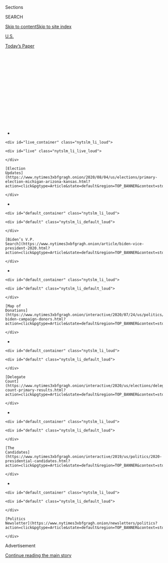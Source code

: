 <div id="app">

<div>

<div>

<div>

<div class="NYTAppHideMasthead css-1q2w90k e1suatyy0">

<div class="section css-ui9rw0 e1suatyy2">

<div class="css-eph4ug er09x8g0">

<div class="css-6n7j50">

</div>

<span class="css-1dv1kvn">Sections</span>

<div class="css-10488qs">

<span class="css-1dv1kvn">SEARCH</span>

</div>

[Skip to content](#site-content)[Skip to site
index](#site-index)

</div>

<div id="masthead-section-label" class="css-1wr3we4 eaxe0e00">

[U.S.](https://www.nytimes3xbfgragh.onion/section/us)

</div>

<div class="css-10698na e1huz5gh0">

</div>

</div>

<div id="masthead-bar-one" class="section hasLinks css-15hmgas e1csuq9d3">

<div class="css-uqyvli e1csuq9d0">

</div>

<div class="css-1uqjmks e1csuq9d1">

</div>

<div class="css-9e9ivx">

[](https://myaccount.nytimes3xbfgragh.onion/auth/login?response_type=cookie&client_id=vi)

</div>

<div class="css-1bvtpon e1csuq9d2">

[Today’s
Paper](https://www.nytimes3xbfgragh.onion/section/todayspaper)

</div>

</div>

</div>

</div>

<div data-aria-hidden="false">

<div id="site-content" data-role="main">

<div>

<div class="css-1aor85t" style="opacity:0.000000001;z-index:-1;visibility:hidden">

<div class="css-1hqnpie">

<div class="css-epjblv">

<span class="css-17xtcya">[U.S.](/section/us)</span><span class="css-x15j1o">|</span><span class="css-fwqvlz">An
Unexpected Struggle for Trump: Defining an Elusive
Biden</span>

</div>

<div class="css-k008qs">

<div class="css-1iwv8en">

<span class="css-18z7m18"></span>

<div>

</div>

</div>

<span class="css-1n6z4y">https://nyti.ms/2W8zTuH</span>

<div class="css-1705lsu">

<div class="css-4xjgmj">

<div class="css-4skfbu" data-role="toolbar" data-aria-label="Social Media Share buttons, Save button, and Comments Panel with current comment count" data-testid="share-tools">

  - 
  - 
  - 
  - 
    
    <div class="css-6n7j50">
    
    </div>

  - 
  - 

</div>

</div>

</div>

</div>

</div>

</div>

<div id="NYT_TOP_BANNER_REGION" class="css-13pd83m">

<div>

<div id="styln-elections-notifications-menu" class="section interactive-content interactive-size-medium css-1edisqu">

<div class="css-17ih8de interactive-body">

<div class="nytslm_innerContainer" data-aria-live="polite">

<div class="nytslm_title">

</div>

  - 
    
    <div id="live_container" class="nytslm_li_loud">
    
    <div id="live" class="nytslm_li_live_loud">
    
    </div>
    
    [Election
    Updates](https://www.nytimes3xbfgragh.onion/2020/08/04/us/elections/primary-election-michigan-arizona-kansas.html?action=click&pgtype=Article&state=default&region=TOP_BANNER&context=storylines_menu)
    
    </div>

  - 
    
    <div id="default_container" class="nytslm_li_loud">
    
    <div id="default" class="nytslm_li_default_loud">
    
    </div>
    
    [Biden’s V.P.
    Search](https://www.nytimes3xbfgragh.onion/article/biden-vice-president-2020.html?action=click&pgtype=Article&state=default&region=TOP_BANNER&context=storylines_menu)
    
    </div>

  - 
    
    <div id="default_container" class="nytslm_li_loud">
    
    <div id="default" class="nytslm_li_default_loud">
    
    </div>
    
    [Map of
    Donations](https://www.nytimes3xbfgragh.onion/interactive/2020/07/24/us/politics/trump-biden-campaign-donors.html?action=click&pgtype=Article&state=default&region=TOP_BANNER&context=storylines_menu)
    
    </div>

  - 
    
    <div id="default_container" class="nytslm_li_loud">
    
    <div id="default" class="nytslm_li_default_loud">
    
    </div>
    
    [Delegate
    Count](https://www.nytimes3xbfgragh.onion/interactive/2020/us/elections/delegate-count-primary-results.html?action=click&pgtype=Article&state=default&region=TOP_BANNER&context=storylines_menu)
    
    </div>

  - 
    
    <div id="default_container" class="nytslm_li_loud">
    
    <div id="default" class="nytslm_li_default_loud">
    
    </div>
    
    [The
    Candidates](https://www.nytimes3xbfgragh.onion/interactive/2019/us/politics/2020-presidential-candidates.html?action=click&pgtype=Article&state=default&region=TOP_BANNER&context=storylines_menu)
    
    </div>

  - 
    
    <div id="default_container" class="nytslm_li_loud">
    
    <div id="default" class="nytslm_li_default_loud">
    
    </div>
    
    [Politics
    Newsletter](https://www.nytimes3xbfgragh.onion/newsletters/politics?action=click&pgtype=Article&state=default&region=TOP_BANNER&context=storylines_menu)
    
    </div>

</div>

</div>

</div>

</div>

</div>

<div id="top-wrapper" class="css-1sy8kpn">

<div id="top-slug" class="css-l9onyx">

Advertisement

</div>

[Continue reading the main
story](#after-top)

<div class="ad top-wrapper" style="text-align:center;height:100%;display:block;min-height:250px">

<div id="top" class="place-ad" data-position="top" data-size-key="top">

</div>

</div>

<div id="after-top">

</div>

</div>

<div>

<div id="sponsor-wrapper" class="css-1hyfx7x">

<div id="sponsor-slug" class="css-19vbshk">

Supported by

</div>

[Continue reading the main
story](#after-sponsor)

<div id="sponsor" class="ad sponsor-wrapper" style="text-align:center;height:100%;display:block">

</div>

<div id="after-sponsor">

</div>

</div>

<div class="css-186x18t">

</div>

<div class="css-1vkm6nb ehdk2mb0">

# An Unexpected Struggle for Trump: Defining an Elusive Biden

</div>

With only six weeks to the Republican National Convention, President
Trump has yet to find a framework for attacking his opponent.

<div class="css-79elbk" data-testid="photoviewer-wrapper">

<div class="css-z3e15g" data-testid="photoviewer-wrapper-hidden">

</div>

<div class="css-1a48zt4 ehw59r15" data-testid="photoviewer-children">

![<span class="css-16f3y1r e13ogyst0" data-aria-hidden="true">A series
of national polls has shown President Trump trailing former Vice
President Joseph R. Biden Jr., often by double digits.
</span><span class="css-cnj6d5 e1z0qqy90" itemprop="copyrightHolder"><span class="css-1ly73wi e1tej78p0">Credit...</span><span><span>Michelle
V. Agins/The New York
Times</span></span></span>](https://static01.graylady3jvrrxbe.onion/images/2020/07/10/us/politics/10biden-trump1/10biden-trump1-articleLarge.jpg?quality=75&auto=webp&disable=upscale)

</div>

</div>

<div class="css-18e8msd">

<div class="css-vp77d3 epjyd6m0">

<div class="css-hus3qt ey68jwv0" data-aria-hidden="true">

[![Adam
Nagourney](https://static01.graylady3jvrrxbe.onion/images/2018/02/20/multimedia/author-adam-nagourney/author-adam-nagourney-thumbLarge-v3.png
"Adam Nagourney")](https://www.nytimes3xbfgragh.onion/by/adam-nagourney)

</div>

<div class="css-1baulvz">

By [<span class="css-1baulvz last-byline" itemprop="name">Adam
Nagourney</span>](https://www.nytimes3xbfgragh.onion/by/adam-nagourney)

</div>

</div>

  - 
    
    <div class="css-ld3wwf e16638kd2">
    
    Published July 10, 2020Updated July 17,
    2020
    
    </div>

  - 
    
    <div class="css-4xjgmj">
    
    <div class="css-pvvomx" data-role="toolbar" data-aria-label="Social Media Share buttons, Save button, and Comments Panel with current comment count" data-testid="share-tools">
    
      - 
      - 
      - 
      - 
        
        <div class="css-6n7j50">
        
        </div>
    
      - 
      - 
    
    </div>
    
    </div>

</div>

</div>

<div class="section meteredContent css-1r7ky0e" name="articleBody" itemprop="articleBody">

<div class="css-1fanzo5 StoryBodyCompanionColumn">

<div class="css-53u6y8">

President
[Trump](https://www.nytimes3xbfgragh.onion/2020/07/17/us/trump-biden-2020-election.html)
won the White House in no small part by seizing on Hillary Clinton’s
missteps and using them to turn many voters against her. But after three
unsteady months, and with the Republican convention six weeks away, Mr.
Trump is struggling to define Joseph R.
[Biden](https://www.nytimes3xbfgragh.onion/2020/07/17/us/trump-biden-2020-election.html)
Jr. to similarly devastating effect, a critical task at this stage of a
presidential race.

By a combination of design and circumstance, Mr. Biden, the presumptive
Democratic nominee, has managed so far to deny Mr. Trump the sort of
damaging offhand remarks, campaign clashes and clumsy encounters with
voters that he used as weapons against Mrs. Clinton in the last general
election, as well as his Republican opponents in the 2016 primary.

This is partly because Mr. Biden has run such a [low-profile campaign
during the
pandemic](https://www.nytimes3xbfgragh.onion/2020/06/25/us/politics/biden-speech-trump-coronavirus.html).
He has had few public appearances and news conferences, which can
provide the unscripted moments opponents can use to shape the public’s
perception of a candidate.

But there are other obstacles for Mr. Trump that have become clear since
Mr. Biden [effectively
won](https://www.nytimes3xbfgragh.onion/2020/04/08/us/politics/bernie-sanders-drops-out.html)
his party’s nomination in April. Mr. Biden, the former vice president,
[is viewed more favorably by
voters](https://www.nytimes3xbfgragh.onion/2020/06/24/us/politics/trump-biden-poll-nyt-upshot-siena-college.html)
than Mrs. Clinton was in 2016. He is a moderate Democrat who lacks a
history of harsh partisanship or scandal. And he has long appealed to
white working-class voters, who are part of Mr. Trump’s base.

</div>

</div>

<div class="css-1fanzo5 StoryBodyCompanionColumn">

<div class="css-53u6y8">

“It is going to be more difficult for the Trump campaign to go after a
man who really is a centrist, has dealings with people across the aisle
and knows how to talk to people who disagree with him,” said Priscilla
Southwell, a professor emerita of political science at the University of
Oregon. “And 2020 is a different kind of year. Donald Trump can appeal
to his core by being negative, but it’s such a difficult time for
everybody. I don’t think negativity is going to sell as well as it used
to.”

Defining an opponent — putting them on the defensive with caricature —
is a crucial and proven tactic for candidates in competitive races.
There is a graveyard of failed contenders — names like Kennedy,
McGovern, Romney, Gore and Hillary Clinton — who found themselves
branded by an opponent in portrayals, often unfair, that ricocheted
across the political playing field and the media.

Mr. Trump had been adept at this. But the kind of attacks that seemed so
effective when he was a new-to-politics outsider in 2016 also appear to
have less resonance coming from inside the White House. Four years of
tweets by Mr. Trump have numbed many voters.

“It’s almost self-defeating,” said Ron Christie, a Republican who was a
senior adviser to President George W. Bush and Vice President Dick
Cheney. “People are exhausted. The president, with every tweet, every
insult, will move himself out of favor with the demographic that he
needs the most, which is the independent.”

Mr. Trump does have some avenues to use against Mr. Biden before voter
attitudes begin to harden. He has sought to tie Mr. Biden to the
political unrest that has swept the country since the killing of George
Floyd in Minneapolis on May 25 by the police. And Mr. Trump has tried to
portray his opponent as senile, “sleepy,” corrupt and an ally of China,
but none of those lines of attack has resonated with the public, at
least up to now.

</div>

</div>

<div class="css-1fanzo5 StoryBodyCompanionColumn">

<div class="css-53u6y8">

His aides have signaled that Mr. Trump, incumbent or not, would run as
an outsider against Mr. Biden — who has been a fixture in Washington
since he was elected to the Senate in 1972 — the way he had against Mrs.
Clinton. Mr. Biden’s long history of votes in the Senate, as well as his
eight years as an active vice president under President Barack Obama,
could give Mr. Trump plenty of
material.

<div id="NYT_MAIN_CONTENT_1_REGION" class="css-9tf9ac">

<div>

<div id="styln-nfldraft-updates-block" class="section interactive-content interactive-size-medium css-1ftcdic">

<div class="css-17ih8de interactive-body">

<div id="styln-briefing-block" data-asset-id="">

<div class="briefing-block-header-section">

# [Latest Updates: 2020 Election](https://www.nytimes3xbfgragh.onion/2020/08/04/us/elections/primary-election-michigan-arizona-kansas.html?action=click&pgtype=Article&state=default&region=MAIN_CONTENT_1&context=storylines_live_updates)

<div class="briefing-block-ts">

Updated 2020-08-04T19:32:25.304Z

</div>

</div>

  - [Two G.O.P. Senate primaries offer — what else? — a test of loyalty
    to
    Trump.](https://www.nytimes3xbfgragh.onion/2020/08/04/us/elections/primary-election-michigan-arizona-kansas.html?action=click&pgtype=Article&state=default&region=MAIN_CONTENT_1&context=storylines_live_updates#link-3924dd44)
  - [President Trump is suddenly a big supporter of mail-in voting — in
    Florida.](https://www.nytimes3xbfgragh.onion/2020/08/04/us/elections/primary-election-michigan-arizona-kansas.html?action=click&pgtype=Article&state=default&region=MAIN_CONTENT_1&context=storylines_live_updates#link-32b39e33)
  - [Election experts warn Congress about widespread disenfranchisement
    of voters of color in
    November.](https://www.nytimes3xbfgragh.onion/2020/08/04/us/elections/primary-election-michigan-arizona-kansas.html?action=click&pgtype=Article&state=default&region=MAIN_CONTENT_1&context=storylines_live_updates#link-6d019753)

<div class="briefing-block-footer">

<div class="briefing-block-footer-meta">

[See more
updates](https://www.nytimes3xbfgragh.onion/2020/08/04/us/elections/primary-election-michigan-arizona-kansas.html?action=click&pgtype=Article&state=default&region=MAIN_CONTENT_1&context=storylines_live_updates)

</div>

</div>

</div>

</div>

</div>

</div>

</div>

And if Mr. Biden continues to escape definition, Mr. Trump is likely to
turn to Mr. Biden’s running mate. Going after the vice-presidential
candidate would be an unusual but not unprecedented strategy, and might
have some resonance in this election given Mr. Biden’s age; he is 77.
(Mr. Trump is 74.)

Mr. Trump’s campaign had calculated that Mr. Biden, given his long
history and the stumbles in the early days of his primary, would be an
easier opponent to caricature.

But now time is running short. A series of national polls has shown Mr.
Trump trailing Mr. Biden, often by double digits. Even more alarming for
the president, he is trailing Mr. Biden in battleground states that he
won in 2016 and are likely critical to any re-election plan — including
Wisconsin and Pennsylvania. Even states like Georgia, which once seemed
clearly in Mr. Trump’s column, now [appear
competitive](https://cookpolitical.com/analysis/national/national-politics/new-july-2020-electoral-college-ratings).

“Trump has much less time to pile up negatives on Biden,” said Nelson
Warfield, a Republican consultant who served as press secretary for Bob
Dole’s presidential campaign in 1996. “I made my first negative ad
starring Hillary Clinton in 1992 and I kept doing ads criticizing her
across the next 24 years. And I was by no means alone. Republicans have
months to do to Biden what Republicans had over two decades to do to
Hillary.”

</div>

</div>

<div class="css-79elbk" data-testid="photoviewer-wrapper">

<div class="css-z3e15g" data-testid="photoviewer-wrapper-hidden">

</div>

<div class="css-1a48zt4 ehw59r15" data-testid="photoviewer-children">

![<span class="css-16f3y1r e13ogyst0" data-aria-hidden="true">Mr. Trump
gave a divisive speech at Mount Rushmore on July 3, where he refrained
from mentioning Mr. Biden, whom he has struggled to
attack.</span><span class="css-cnj6d5 e1z0qqy90" itemprop="copyrightHolder"><span class="css-1ly73wi e1tej78p0">Credit...</span><span>Anna
Moneymaker for The New York
Times</span></span>](https://static01.graylady3jvrrxbe.onion/images/2020/07/10/us/politics/10biden-trump2/10biden-trump2-articleLarge.jpg?quality=75&auto=webp&disable=upscale)

</div>

</div>

<div class="css-1fanzo5 StoryBodyCompanionColumn">

<div class="css-53u6y8">

Mr. Trump would certainly seem to have a few advantages here to make his
case. He has the platform of the White House and his Twitter account.
Until two months ago, he enjoyed a huge [financial
advantage](https://www.nytimes3xbfgragh.onion/2020/07/01/us/politics/trump-fundraising-2020.html)
over Mr. Biden. And Mr. Trump, unlike Mr. Biden, never had to worry this
year about a primary or uniting his party behind him.

</div>

</div>

<div class="css-1fanzo5 StoryBodyCompanionColumn">

<div class="css-53u6y8">

But to the frustration of Republicans, his attempts to define Mr. Biden
have seemed fitful. He barely mentioned Mr. Biden during two of his
campaign’s highest-profile moments in months: his speech in front of
Mount Rushmore last week, followed by his July 4 address from the White
House South Lawn.

And when Mr. Biden has made mistakes, Mr. Trump’s campaign has struggled
to turn them to its advantage. When Mr. Biden said that any
African-American voter who considered supporting Mr. Trump [“ain’t
Black,”](https://www.nytimes3xbfgragh.onion/2020/05/22/us/politics/joe-biden-black-breakfast-club.html)
the Trump campaign roared into action, but the fallout lasted only a
day, particularly after Mr. Biden apologized.

While Mr. Trump has filled the space on the stage that Mr. Biden has
left open, he has been the one to make campaign missteps that provided
fodder for Democrats, notably when he said at a rally that given the
increase in positive tests for Covid-19, “I said to my people, ‘Slow the
testing down, please.’”

Mr. Trump has the obstacle of familiarity in trying to draw attention to
his attacks. And his credibility has suffered over these past four
years, which might make him an imperfect messenger to go after Mr.
Biden: 67 percent of voters in a New York Times/Siena College poll last
month said they think Mr. Trump promotes falsehoods or conspiracies very
or somewhat often.

“The truth is people have heard him mocking and demonizing for four
years now,” said Mark Mellman, a Democratic pollster. “They are somewhat
inured to it, they are sick and tired of it. And by being home, Biden
has given him less to shoot at.”

The period before the conventions is typically the time when candidates
make the kind of mistakes their opponents can use to set the frame for
the fall campaign.

Mr. Trump’s campaign pounced when Mrs. Clinton was taped saying half of
Mr. Trump’s supporters were a “basket of deplorables.” Mitt Romney, the
Republican presidential candidate in 2012, was caught at a private
fund-raiser saying 47 percent of Americans were “people who pay no
income tax” and were “dependent upon government.”

</div>

</div>

<div class="css-1fanzo5 StoryBodyCompanionColumn">

<div class="css-53u6y8">

John F. Kerry, as the Democratic presidential candidate in 2004, was
caught on video windsurfing back and forth across the Nantucket Sound.
That provided the perfect image for an [attack
advertisement](https://www.youtube.com/watch?v=2QpS2Am51Wo) by President
George W. Bush, which portrayed him as a flip-flopper, his policy
positions changing with “whichever way the wind blows,” as the announcer
put it. (In the process, the advertisement underlined the Bush
campaign’s effort to portray Mr. Kerry as elite.)

In Mrs. Clinton, Mr. Trump had an unpopular opponent easy to demonize.
In the final month before Election Day, 54 percent of respondents had an
unfavorable view of her, according to a [New York Times/CBS News
Poll](https://www.nytimes3xbfgragh.onion/interactive/2016/11/03/us/politics/poll-times-cbs-news.html).
Mr. Trump was in similar straits; he was viewed unfavorably by 56
percent of voters, the same percentage he holds today, according to the
recent [Times/Siena
poll](https://www.nytimes3xbfgragh.onion/2020/06/24/us/politics/trump-biden-poll-nyt-upshot-siena-college.html).

Mr. Biden, on the other hand, was viewed unfavorably by just 42 percent
of voters in the same
poll[;](-https:/www.nytimes3xbfgragh.onion/2020/06/24/us/politics/trump-biden-poll-nyt-upshot-siena-college.html)
52 percent viewed him favorably.

“That was what was historic about that race,” said Joel Benenson, who
was chief strategist for Mrs. Clinton. “You don’t have that now. You
have Trump with that high unfavorable rating. But Biden doesn’t have
that.”

“And he’s the president now,” Mr. Benenson said. “He ran as a
bomb-throwing presidential candidate. He could throw it at any
candidate, they were the establishment. He owns it now.”

Ms. Southwell said that Mr. Biden presented a different kind of target
than Mrs. Clinton. “It’s not that he hasn’t been an insider,” she said.
“He’s had a different kind of upbringing and a different kind of
career than Hillary Clinton.”

In many ways, Mr. Biden has turned the tables on Mr. Trump: He is
running as if he were the incumbent, while Mr. Trump is acting like the
challenger. The question is whether he will be able to maintain that
posture through the election.

</div>

</div>

<div class="css-1fanzo5 StoryBodyCompanionColumn">

<div class="css-53u6y8">

“Biden’s basement Rose Garden strategy has enabled him to play the role
of a generic Democratic candidate, without the microscopic scrutiny that
he would otherwise have been subjected to,” said Neil Newhouse, a
Republican pollster who worked for Mr. Romney. “Joe Biden is not Hillary
Clinton, in that he doesn’t have the built-in negatives that Hillary
embodied. So, while we can absolutely still define Biden, we have
significantly less time to do
so.”

</div>

</div>

<div>

</div>

</div>

<div>

</div>

<div>

</div>

<div id="NYT_BELOW_MAIN_CONTENT_REGION">

<div>

<div id="STLYN_guide_v1_STYLN_guide_a" class="section css-l08pwh interactive-content interactive-size-medium">

<div class="css-17ih8de interactive-body">

<div class="g-story g-freebird g-max-limit" data-preview-slug="styln-scroll-guide">

</div>

<div id="g-electionguide-id" class="g-electionguide">

<div class="g-electionguide-container">

<div class="g-electionguide-wrapper">

<div class="g-electionguide-logo">

</div>

# Our 2020 Election Guide

Updated Aug. 4, 2020

  - 
    
    -----
    
    ## The Latest
    
      - Five states are holding primary elections Tuesday, with voters
        in Arizona, Kansas, Michigan, Missouri and Washington State
        choosing nominees for Congress and local offices. [Follow live
        election updates
        here.](https://www.nytimes3xbfgragh.onion/2020/08/04/us/elections/primary-election-michigan-arizona-kansas.html?action=click&pgtype=Article&state=default&region=BELOW_MAIN_CONTENT&context=storylines_guide)

  - 
    
    -----
    
    ## Biden’s V.P. Search
    
      - [Here are 13
        women](https://www.nytimes3xbfgragh.onion/article/biden-vice-president-2020.html?action=click&pgtype=Article&state=default&region=BELOW_MAIN_CONTENT&context=storylines_guide)
        who have been under consideration to be Joe Biden’s running
        mate, and why each might be chosen — and might not be.

  - 
    
    -----
    
    ## Keep Up With Our Coverage
    
      - Get an
        [email](https://www.nytimes3xbfgragh.onion/newsletters/politics?action=click&pgtype=Article&state=default&region=BELOW_MAIN_CONTENT&context=storylines_guide)
        recapping the day’s news
    
    <!-- end list -->
    
      - Download our mobile app on
        [iOS](https://apps.apple.com/us/app/nytimes/id284862083?ls=1&mat_click_id=5c79ae7455014fd1bd66b5610c05b8f2-20191112-16948&referrer=mat_click_id%3D5c79ae7455014fd1bd66b5610c05b8f2-20191112-16948%26link_click_id%3D722930677036718082)
        and
        [Android](http://a.localytics.com/android?id=com.nytimes.android&referrer=utm_source%3Dother_nyt_mobile_web%26utm_medium%3DWeb%2520page%26utm_term%3DGeneral%2520Mobile%2520Page%26utm_campaign%3DNYT%2520Mobile%2520General%2520Page)
        and turn on Breaking News and Politics alerts

</div>

</div>

</div>

</div>

</div>

</div>

</div>

<div>

</div>

<div>

<div id="bottom-wrapper" class="css-1ede5it">

<div id="bottom-slug" class="css-l9onyx">

Advertisement

</div>

[Continue reading the main
story](#after-bottom)

<div id="bottom" class="ad bottom-wrapper" style="text-align:center;height:100%;display:block;min-height:90px">

</div>

<div id="after-bottom">

</div>

</div>

</div>

</div>

</div>

## Site Index

<div>

</div>

## Site Information Navigation

  - [© <span>2020</span> <span>The New York Times
    Company</span>](https://help.nytimes3xbfgragh.onion/hc/en-us/articles/115014792127-Copyright-notice)

<!-- end list -->

  - [NYTCo](https://www.nytco.com/)
  - [Contact
    Us](https://help.nytimes3xbfgragh.onion/hc/en-us/articles/115015385887-Contact-Us)
  - [Work with us](https://www.nytco.com/careers/)
  - [Advertise](https://nytmediakit.com/)
  - [T Brand Studio](http://www.tbrandstudio.com/)
  - [Your Ad
    Choices](https://www.nytimes3xbfgragh.onion/privacy/cookie-policy#how-do-i-manage-trackers)
  - [Privacy](https://www.nytimes3xbfgragh.onion/privacy)
  - [Terms of
    Service](https://help.nytimes3xbfgragh.onion/hc/en-us/articles/115014893428-Terms-of-service)
  - [Terms of
    Sale](https://help.nytimes3xbfgragh.onion/hc/en-us/articles/115014893968-Terms-of-sale)
  - [Site
    Map](https://spiderbites.nytimes3xbfgragh.onion)
  - [Help](https://help.nytimes3xbfgragh.onion/hc/en-us)
  - [Subscriptions](https://www.nytimes3xbfgragh.onion/subscription?campaignId=37WXW)

</div>

</div>

</div>

</div>
